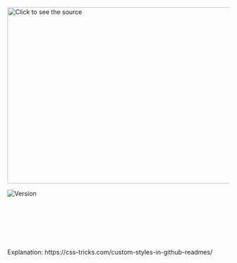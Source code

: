 <img src="header.svg" width="800" height="400" alt="Click to see the source">

![Version](header.svg)

<br>
<br>
<br>
<br>
<br>
<br>
Explanation: https://css-tricks.com/custom-styles-in-github-readmes/
